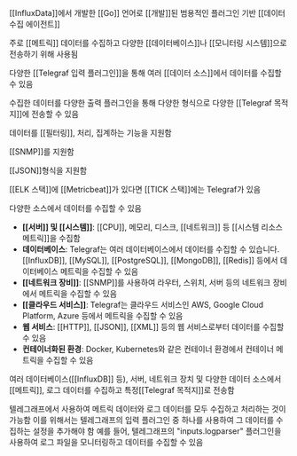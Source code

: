 [[InfluxData]]에서 개발한 [[Go]] 언어로 [[개발]]된 범용적인 플러그인 기반 [[데이터 수집 에이전트]]

주로 [[메트릭]] 데이터를 수집하고 다양한 [[데이터베이스]]나 [[모니터링 시스템]]으로 전송하기 위해 사용됨

다양한 [[Telegraf 입력 플러그인]]을 통해 여러 [[데이터 소스]]에서 데이터를 수집할 수 있음

수집한 데이터를 다양한 출력 플러그인을 통해 다양한 형식으로 다양한 [[Telegraf 목적지]]에 전송할 수 있음

데이터를 [[필터링]], 처리, 집계하는 기능을 지원함

[[SNMP]]를 지원함

[[JSON]]형식을 지원함


[[ELK 스택]]에 [[Metricbeat]]가 있다면 [[TICK 스택]]에는 Telegraf가 있음

다양한 소스에서 데이터를 수집할 수 있음
- **[[서버]] 및 [[시스템]]**: [[CPU]], 메모리, 디스크, [[네트워크]] 등 [[시스템 리소스 메트릭]]을 수집함
- **데이터베이스**: Telegraf는 여러 데이터베이스에서 데이터를 수집할 수 있습니다. [[InfluxDB]], [[MySQL]], [[PostgreSQL]], [[MongoDB]], [[Redis]] 등에서 데이터베이스 메트릭을 수집할 수 있음
- **[[네트워크 장비]]**: [[SNMP]]를 사용하여 라우터, 스위치, 서버 등의 네트워크 장비에서 메트릭을 수집할 수 있음
- **[[클라우드 서비스]]**: Telegraf는 클라우드 서비스인 AWS, Google Cloud Platform, Azure 등에서 메트릭을 수집할 수 있음
- **웹 서비스**: [[HTTP]], [[JSON]], [[XML]] 등의 웹 서비스로부터 데이터를 수집할 수 있음
- **컨테이너화된 환경**: Docker, Kubernetes와 같은 컨테이너 환경에서 컨테이너 메트릭을 수집할 수 있음

여러 데이터베이스([[InfluxDB]] 등), 서버, 네트워크 장치 및 다양한 데이터 소스에서 [[메트릭]], 로그 데이터를 수집하고 특정[[Telegraf 목적지]]로 전송함

텔레그래프에서 사용하여 메트릭 데이터와 로그 데이터를 모두 수집하고 처리하는 것이 가능함
이를 위해서는 텔레그래프의 입력 플러그인 중 하나를 사용하여 그 데이터를 수집하는 설정을 추가해야 함
예를 들어, 텔레그래프의 "inputs.logparser" 플러그인을 사용하여 로그 파일을 모니터링하고 데이터를 수집할 수 있음